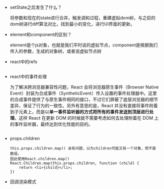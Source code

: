 * setState之后发生了什么？

  将参数和现在的state进行合并，触发调和过程，重建虚拟dom树，与之前的dom树进行diff算法对比，找到最小的变化，进行UI界面的更新。

* element和component的区别？

  element是个js对象，也就是我们平时说的虚拟节点，component是根据我们传入的参数，生成的对象树，或者说虚拟节点树

* react中的refs

  ```

  ```

* react中的事件处理

  为了解决跨浏览器兼容性问题，React 会将浏览器原生事件（Browser Native Event）封装为合成事件（SyntheticEvent）传入设置的事件处理器中。这里的合成事件提供了与原生事件相同的接口，不过它们屏蔽了底层浏览器的细节差异，保证了行为的一致性。另外有意思的是，React 并没有直接将事件附着到子元素上，而是以**单一事件监听器的方式将所有的事件发送到顶层进行处理**。这样 React 在更新 DOM 的时候就不需要考虑如何去处理附着在 DOM 上的事件监听器，最终达到优化性能的目的。

  ```

  ```

* props.children

  ```
  this.props.children.map() 会有问题，以为children可能又有一个对象，而不是数组，
  因此使用React.children.map()
  React.Children.map(this.props.children, function (child) {
      return <li>{child}</li>;
  })
  ```

* 回调渲染模式

  ```

  ```